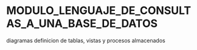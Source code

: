 # MODULO_LENGUAJE_DE_CONSULTAS_A_UNA_BASE_DE_DATOS
diagramas 
definicion de tablas, vistas y procesos almacenados

